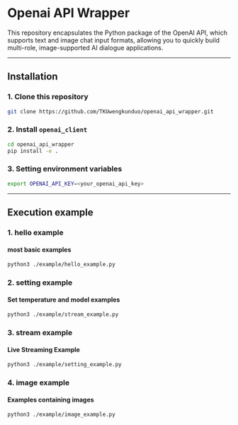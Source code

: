 # Openai API Wrapper

This repository encapsulates the Python package of the OpenAI API, which supports text and image chat input formats, allowing you to quickly build multi-role, image-supported AI dialogue applications.

---

## Installation

### 1. Clone this repository
```bash
git clone https://github.com/TKUwengkunduo/openai_api_wrapper.git
```

### 2. Install `openai_client`
```bash
cd openai_api_wrapper
pip install -e .
```

### 3. Setting environment variables
```bash
export OPENAI_API_KEY=<your_openai_api_key>
```

---

## Execution example

### 1. hello example
#### most basic examples
```bash
python3 ./example/hello_example.py
```

### 2. setting example
#### Set temperature and model examples
```bash
python3 ./example/stream_example.py
```

### 3. stream example
#### Live Streaming Example
```bash
python3 ./example/setting_example.py
```

### 4. image example
#### Examples containing images
```bash
python3 ./example/image_example.py
```